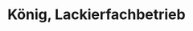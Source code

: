 ---
title: "König, Lackierfachbetrieb"
url: /dessau-rosslau/koenig-lackierfachbetrieb/
shop: Autowerkstatt
---